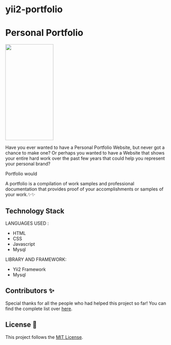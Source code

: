 # yii2-portfolio
# Personal Portfolio 

<a href="https://github.com/KamalDGRT/yii2-portfolio"><img src="https://imgur.com/a/dpFOXXM" width=150px height=300px /></a>

Have you ever wanted to have a Personal Portfolio Website, but never got a chance to make
one? Or perhaps you wanted to have a Website that shows your entire hard work over
the past few years that could help you represent your personal brand?


Portfolio would  

A portfolio is a compilation of work samples and professional documentation that provides proof 
of your accomplishments or samples of your work.✨✨


## Technology Stack 

LANGUAGES USED :

- HTML
- CSS
- Javascript
- Mysql

LIBRARY AND FRAMEWORK:

- Yii2 Framework
- Mysql

## Contributors ✨

Special thanks for all the people who had helped this project so far! You can find
the complete list over [here](CONTRIBUTORS.md).

## License :scroll:

This project follows the [MIT License](LICENSE).
